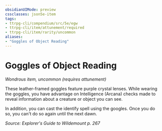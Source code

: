 ```yaml
---
obsidianUIMode: preview
cssclasses: json5e-item
tags:
- ttrpg-cli/compendium/src/5e/egw
- ttrpg-cli/item/attunement/required
- ttrpg-cli/item/rarity/uncommon
aliases: 
- "Goggles of Object Reading"
---
```

# Goggles of Object Reading
*Wondrous item, uncommon (requires attunement)*  


These leather-framed goggles feature purple crystal lenses. While wearing the goggles, you have advantage on Intelligence (Arcana) checks made to reveal information about a creature or object you can see.

In addition, you can cast the identify spell using the googles. Once you do so, you can't do so again until the next dawn.

*Source: Explorer's Guide to Wildemount p. 267*